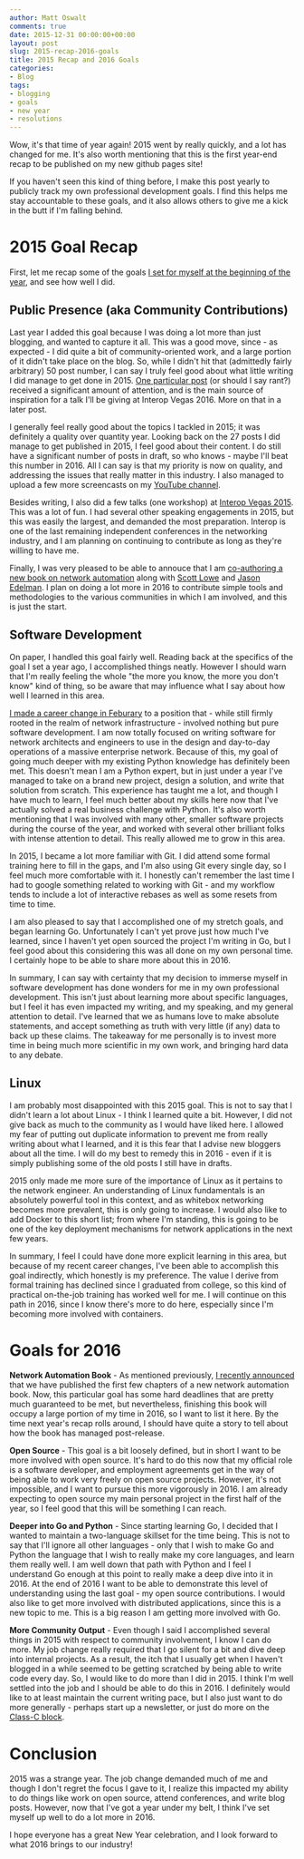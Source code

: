 ```yaml
---
author: Matt Oswalt
comments: true
date: 2015-12-31 00:00:00+00:00
layout: post
slug: 2015-recap-2016-goals
title: 2015 Recap and 2016 Goals
categories:
- Blog
tags:
- blogging
- goals
- new year
- resolutions
---
```


Wow, it's that time of year again! 2015 went by really quickly, and a lot has changed for me. It's also worth mentioning that this is the first year-end recap to be published on my new github pages site!

If you haven't seen this kind of thing before, I make this post yearly to publicly track my own professional development goals. I find this helps me stay accountable to these goals, and it also allows others to give me a kick in the butt if I'm falling behind.

# 2015 Goal Recap

First, let me recap some of the goals [I set for myself at the beginning of the year](http://keepingitclassless.net/2014/12/2014-recap-2015-goals/), and see how well I did.

## Public Presence (aka Community Contributions)

Last year I added this goal because I was doing a lot more than just blogging, and wanted to capture it all. This was a good move, since - as expected - I did quite a bit of community-oriented work, and a large portion of it didn't take place on the blog.
So, while I didn't hit that (admittedly fairly arbitrary) 50 post number, I can say I truly feel good about what little writing I did manage to get done in 2015. [One particular post](http://keepingitclassless.net/2015/07/big-flowering-thing/) (or should I say rant?) received a significant amount of attention, and is the main source of inspiration for a talk I'll be giving at Interop Vegas 2016. More on that in a later post.

I generally feel really good about the topics I tackled in 2015; it was definitely a quality over quantity year. Looking back on the 27 posts I did manage to get published in 2015, I feel good about their content. I do still have a significant number of posts in draft, so who knows - maybe I'll beat this number in 2016. All I can say is that my priority is now on quality, and addressing the issues that really matter in this industry. I also managed to upload a few more screencasts on my [YouTube channel](https://www.youtube.com/user/keepingitclassless).

Besides writing, I also did a few talks (one workshop) at [Interop Vegas 2015](http://keepingitclassless.net/2015/01/network-automation-interop-vegas-2015/). This was a lot of fun. I had several other speaking engagements in 2015, but this was easily the largest, and demanded the most preparation. Interop is one of the last remaining independent conferences in the networking industry, and I am planning on continuing to contribute as long as they're willing to have me.

Finally, I was very pleased to be able to annouce that I am [co-authoring a new book on network automation](http://keepingitclassless.net/2015/12/training-next-generation-network-engineer/) along with [Scott Lowe](https://twitter.com/scott_lowe) and [Jason Edelman](https://twitter.com/jedelman8). I plan on doing a lot more in 2016 to contribute simple tools and methodologies to the various communities in which I am involved, and this is just the start.


## Software Development

On paper, I handled this goal fairly well. Reading back at the specifics of the goal I set a year ago, I accomplished things neatly. However I should warn that I'm really feeling the whole "the more you know, the more you don't know" kind of thing, so be aware that may influence what I say about how well I learned in this area.

[I made a career change in Feburary](https://twitter.com/Mierdin/status/552177084920250368) to a position that - while still firmly rooted in the realm of network infrastructure - involved nothing but pure software development. I am now totally focused on writing software for network architects and engineers to use in the design and day-to-day operations of a massive enterprise network. Because of this, my goal of going much deeper with my existing Python knowledge has definitely been met. This doesn't mean I am a Python expert, but in just under a year I've managed to take on a brand new project, design a solution, and write that solution from scratch. This experience has taught me a lot, and though I have much to learn, I feel much better about my skills here now that I've actually solved a real business challenge with Python. It's also worth mentioning that I was involved with many other, smaller software projects during the course of the year, and worked with several other brilliant folks with intense attention to detail. This really allowed me to grow in this area.

In 2015, I became a lot more familiar with Git. I did attend some formal training here to fill in the gaps, and I'm also using Git every single day, so I feel much more comfortable with it. I honestly can't remember the last time I had to google something related to working with Git - and my workflow tends to include a lot of interactive rebases as well as some resets from time to time.

I am also pleased to say that I accomplished one of my stretch goals, and began learning Go. Unfortunately I can't yet prove just how much I've learned, since I haven't yet open sourced the project I'm writing in Go, but I feel good about this considering this was all done on my own personal time. I certainly hope to be able to share more about this in 2016.

In summary, I can say with certainty that my decision to immerse myself in software development has done wonders for me in my own professional development. This isn't just about learning more about specific languages, but I feel it has even impacted my writing, and my speaking, and my general attention to detail. I've learned that we as humans love to make absolute statements, and accept something as truth with very little (if any) data to back up these claims. The takeaway for me personally is to invest more time in being much more scientific in my own work, and bringing hard data to any debate.

## Linux

I am probably most disappointed with this 2015 goal. This is not to say that I didn't learn a lot about Linux - I think I learned quite a bit. However, I did not give back as much to the community as I would have liked here. I allowed my fear of putting out duplicate information to prevent me from really writing about what I learned, and it is this fear that I advise new bloggers about all the time. I will do my best to remedy this in 2016 - even if it is simply publishing some of the old posts I still have in drafts.

2015 only made me more sure of the importance of Linux as it pertains to the network engineer. An understanding of Linux fundamentals is an absolutely powerful tool in this context, and as whitebox networking becomes more prevalent, this is only going to increase. I would also like to add Docker to this short list; from where I'm standing, this is going to be one of the key deployment mechanisms for network applications in the next few years.

In summary, I feel I could have done more explicit learning in this area, but because of my recent career changes, I've been able to accomplish this goal indirectly, which honestly is my preference. The value I derive from formal training has declined since I graduated from college, so this kind of practical on-the-job training has worked well for me. I will continue on this path in 2016, since I know there's more to do here, especially since I'm becoming more involved with containers.


# Goals for 2016

**Network Automation Book** - As mentioned previously, [I recently announced](http://keepingitclassless.net/2015/12/training-next-generation-network-engineer/) that we have published the first few chapters of a new network automation book. Now, this particular goal has some hard deadlines that are pretty much guaranteed to be met, but nevertheless, finishing this book will occupy a large portion of my time in 2016, so I want to list it here. By the time next year's recap rolls around, I should have quite a story to tell about how the book has managed post-release.

**Open Source** - This goal is a bit loosely defined, but in short I want to be more involved with open source. It's hard to do this now that my official role is a software developer, and employment agreements get in the way of being able to work very freely on open source projects. However, it's not impossible, and I want to pursue this more vigorously in 2016. I am already expecting to open source my main personal project in the first half of the year, so I feel good that this will be something I can reach.

**Deeper into Go and Python** - Since starting learning Go, I decided that I wanted to maintain a two-language skillset for the time being. This is not to say that I'll ignore all other languages - only that I wish to make Go and Python the language that I wish to really make my core languages, and learn them really well. I am well down that path with Python and I feel I understand Go enough at this point to really make a deep dive into it in 2016. At the end of 2016 I want to be able to demonstrate this level of understanding using the last goal - my open source contributions. I would also like to get more involved with distributed applications, since this is a new topic to me. This is a big reason I am getting more involved with Go.

**More Community Output** - Even though I said I accomplished several things in 2015 with respect to community involvement, I know I can do more. My job change really required that I go silent for a bit and dive deep into internal projects. As a result, the itch that I usually get when I haven't blogged in a while seemed to be getting scratched by being able to write code every day. So, I would like to do more than I did in 2015. I think I'm well settled into the job and I should be able to do this in 2016. I definitely would like to at least maintain the current writing pace, but I also just want to do more generally - perhaps start up a newsletter, or just do more on the [Class-C block](http://classcblock.com/).

# Conclusion

2015 was a strange year. The job change demanded much of me and though I don't regret the focus I gave to it, I realize this impacted my ability to do things like work on open source, attend conferences, and write blog posts. However, now that I've got a year under my belt, I think I've set myself up well to do a lot more in 2016.

I hope everyone has a great New Year celebration, and I look forward to what 2016 brings to our industry!
